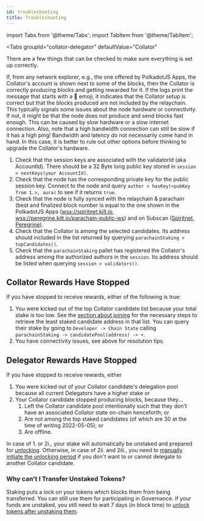 ```yaml
---
id: troubleshooting
title: Troubleshooting
---
```


import Tabs from '@theme/Tabs';
import TabItem from '@theme/TabItem';

<Tabs
  groupId="collator-delegator"
  defaultValue="Collator"
>
<TabItem value="Collator" label="Collator">

There are a few things that can be checked to make sure everything is set up correctly.

If, from any network explorer, e.g., the one offered by PolkadotJS Apps, the Collator's account is shown next to some of the blocks, then the Collator is correctly producing blocks and getting rewarded for it.
If the logs print the message that starts with a :gift: emoji, it indicates that the Collator setup is correct but that the blocks produced are not included by the relaychain.
This typically signals some issues about the node hardware or connectivity.
If not, it might be that the node does not produce and send blocks fast enough.
This can be caused by slow hardware or a slow internet connection.
Also, note that a high bandwidth connection can still be slow if it has a high ping!
Bandwidth and latency do not necessarily come hand in hand.
In this case, it is better to rule out other options before thinking to upgrade the Collator's hardware.

1. Check that the session keys are associated with the validatorId (aka AccountId).
There should be a 32 Byte long public key stored in `session > nextKeys(your AccountId)`.
2. Check that the node has the corresponding private key for the public session key.
Connect to the node and query `author > hasKey(<pubKey from 1.>, aura)` to see if it returns `true`.
3. Check that the node is fully synced with the relaychain & parachain (best and finalized block number is equal to the one shown in the PolkadotJS Apps ([wss://spiritnet.kilt.io](https://polkadot.js.org/apps/?rpc=wss%3A%2F%2Fkilt-rpc.dwellir.com#/explorer), [wss://peregrine.kilt.io/parachain-public-ws](https://polkadot.js.org/apps/?rpc=wss%3A%2F%2Fperegrine-stg.kilt.io%2Fpara-public-ws#/explorer)) and on Subscan ([Spiritnet](https://spiritnet.subscan.io/), [Peregrine](https://kilt-testnet.subscan.io/)).
4. Check that the Collator is among the selected candidates.
Its address should included in the list returned by querying `parachainStaking > topCandidates()`.
5. Check that the `parachainStaking` pallet has registered the Collator's address among the authorized authors in the `session`.
Its address should be listed when querying `session > validators()`.

## Collator Rewards Have Stopped

If you have stopped to receive rewards, either of the following is true:
1. You were kicked out of the top Collator candidate list because your total stake is too low.
    See the [section about joining](./01_become_a_collator/05_join_collators.md#check-your-position-in-the-collators-queue) for the necessary steps to retrieve the least staked candidate address in that list.
    You can query their stake by going to `Developer -> Chain State` calling `parachainStaking -> candidatePool(address) -> +`.
2. You have connectivity issues, see above for resolution tips.

</TabItem>
<TabItem value="Delegator" label="Delegator">

## Delegator Rewards Have Stopped

If you have stopped to receive rewards, either
1. You were kicked out of your Collator candidate's delegation pool because all current Delegators have a higher stake or
2. Your Collator candidate stopped producing blocks, because they...
   1. Left the Collator candidate pool intentionally such that they don't have an associated Collator state on-chain henceforth; or
   2. Are not among the top staked candidates (of which are 30 at the time of writing 2022-05-05); or
   3. Are offline.

In case of 1. or 2i., your stake will automatically be unstaked and prepared for [unlocking](./04_unlock_unstaked.md).
Otherwise, in case of 2ii. and 2iii., you need to [manually initiate the unlocking period](./03_delegate/05_exit.md/) if you don't want to or cannot delegate to another Collator candidate.
</TabItem>
</Tabs>

### Why can't I Transfer Unstaked Tokens?

Staking puts a lock on your tokens which blocks them from being transferred.
You can still use them for participating in Governance.
If your funds are unstaked, you still need to wait 7 days (in block time) to [unlock tokens after unstaking them](./04_unlock_unstaked.md).